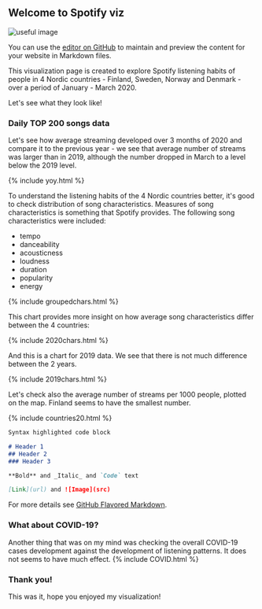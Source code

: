 ## Welcome to Spotify viz

![useful image](elguelvizspotify.github.io/assets/spotify-logo.png)

You can use the [editor on GitHub](https://github.com/elguel/elguelvizspotify.github.io/edit/master/index.md) to maintain and preview the content for your website in Markdown files.

This visualization page is created to explore Spotify listening habits of people in 4 Nordic countries - Finland, Sweden, Norway and Denmark - over a period of January - March 2020.

Let's see what they look like!

### Daily TOP 200 songs data 

Let's see how average streaming developed over 3 months of 2020 and compare it to the previous year - we see that average number of streams was larger than in 2019, although the number dropped in March to a level below the 2019 level.

{% include yoy.html %}

To understand the listening habits of the 4 Nordic countries better, it's good to check distribution of song characteristics. Measures of song characteristics is something that Spotify provides.
The following song characteristics were included:
- tempo
- danceability
- acousticness
- loudness
- duration
- popularity
- energy

{% include groupedchars.html %}

This chart provides more insight on how average song characteristics differ between the 4 countries:

{% include 2020chars.html %}

And this is a chart for 2019 data. We see that there is not much difference between the 2 years.

{% include 2019chars.html %}

Let's check also the average number of streams per 1000 people, plotted on the map. Finland seems to have the smallest number.

{% include countries20.html %}

```markdown
Syntax highlighted code block

# Header 1
## Header 2
### Header 3

**Bold** and _Italic_ and `Code` text

[Link](url) and ![Image](src)
```

For more details see [GitHub Flavored Markdown](https://guides.github.com/features/mastering-markdown/).

### What about COVID-19?

Another thing that was on my mind was checking the overall COVID-19 cases development against the development of listening patterns. It does not seems to have much effect.
{% include COVID.html %}


### Thank you!

This was it, hope you enjoyed my visualization! 
